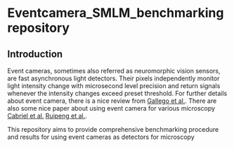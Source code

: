 # Eventcamera_SMLM_benchmarking repository


## Introduction 

Event cameras, sometimes also referred as neuromorphic vision sensors, are fast asynchronous light detectors. Their pixels independently monitor light intensity change with microsecond level precision and return signals whenever the intensity changes exceed preset threshold. For further details about event camera, there is a nice review from [Gallego et al.](https://ieeexplore.ieee.org/document/9138762). There are also some nice paper about using event camera for various microscopy [Cabriel et al.](https://www.nature.com/articles/s41566-023-01308-8) [Ruipeng et al.](https://www.nature.com/articles/s41377-024-01502-5). 

This repository aims to provide comprehensive benchmarking procedure and results for using event cameras as detectors for microscopy

